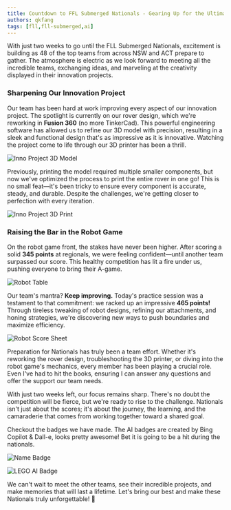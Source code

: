 ```yaml
---
title: Countdown to FFL Submerged Nationals - Gearing Up for the Ultimate Challenge!
authors: qkfang
tags: [fll,fll-submerged,ai]
---
```


With just two weeks to go until the FLL Submerged Nationals, excitement is building as 48 of the top teams from across NSW and ACT prepare to gather. The atmosphere is electric as we look forward to meeting all the incredible teams, exchanging ideas, and marveling at the creativity displayed in their innovation projects.

### Sharpening Our Innovation Project

Our team has been hard at work improving every aspect of our innovation project. The spotlight is currently on our rover design, which we're reworking in **Fusion 360** (no more TinkerCad). This powerful engineering software has allowed us to refine our 3D model with precision, resulting in a sleek and functional design that's as impressive as it is innovative. Watching the project come to life through our 3D printer has been a thrill. 

![Inno Project 3D Model](/imgblog/fll-submerged-national-prep-inno-model.jpg)

Previously, printing the model required multiple smaller components, but now we've optimized the process to print the entire rover in one go! This is no small feat—it's been tricky to ensure every component is accurate, steady, and durable. Despite the challenges, we're getting closer to perfection with every iteration.

![Inno Project 3D Print](/imgblog/fll-submerged-national-prep-inno-3d.jpg)

### Raising the Bar in the Robot Game

On the robot game front, the stakes have never been higher. After scoring a solid **345 points** at regionals, we were feeling confident—until another team surpassed our score. This healthy competition has lit a fire under us, pushing everyone to bring their A-game.

![Robot Table](/imgblog/fll-submerged-national-prep-robot-table.jpg)

Our team's mantra? **Keep improving.** Today's practice session was a testament to that commitment: we racked up an impressive **465 points!** Through tireless tweaking of robot designs, refining our attachments, and honing strategies, we're discovering new ways to push boundaries and maximize efficiency.

![Robot Score Sheet](/imgblog/fll-submerged-national-prep-robot-score.jpg)

Preparation for Nationals has truly been a team effort. Whether it's reworking the rover design, troubleshooting the 3D printer, or diving into the robot game's mechanics, every member has been playing a crucial role. Even I've had to hit the books, ensuring I can answer any questions and offer the support our team needs.

With just two weeks left, our focus remains sharp. There's no doubt the competition will be fierce, but we're ready to rise to the challenge. Nationals isn't just about the scores; it's about the journey, the learning, and the camaraderie that comes from working together toward a shared goal. 

Checkout the badges we have made. The AI badges are created by Bing Copilot & Dall-e, looks pretty awesome! Bet it is going to be a hit during the nationals.

![Name Badge](/imgblog/fll-submerged-national-prep-badge-name.jpg)

![LEGO AI Badge](/imgblog/fll-submerged-national-prep-badge-ai.jpg)

We can't wait to meet the other teams, see their incredible projects, and make memories that will last a lifetime. Let's bring our best and make these Nationals truly unforgettable! 🚀